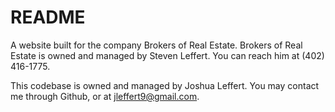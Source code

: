 # README

A website built for the company Brokers of Real Estate.  Brokers of Real Estate is owned and managed by Steven Leffert.  You can reach him at (402) 416-1775.

This codebase is owned and managed by Joshua Leffert.  You may contact me through Github, or at jleffert9@gmail.com.
